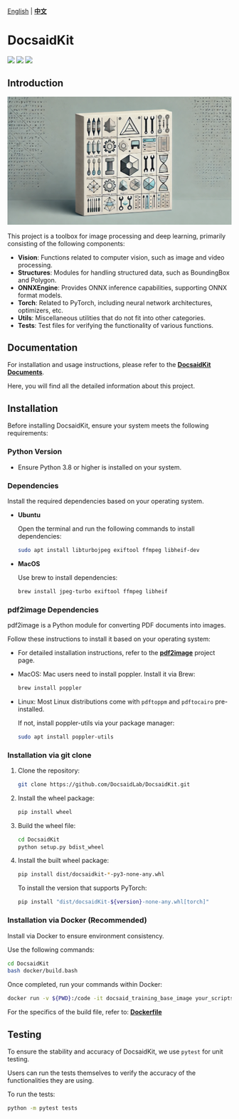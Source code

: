 [English](./README.md) | **[中文](./README_tw.md)**

# DocsaidKit

<p align="left">
    <a href="./LICENSE"><img src="https://img.shields.io/badge/license-Apache%202-dfd.svg"></a>
    <a href="https://github.com/DocsaidLab/DocsaidKit/releases"><img src="https://img.shields.io/github/v/release/DocsaidLab/DocsaidKit?color=ffa"></a>
    <a href=""><img src="https://img.shields.io/badge/python-3.8+-aff.svg"></a>
</p>

## Introduction

![title](./docs/title.webp)

This project is a toolbox for image processing and deep learning, primarily consisting of the following components:

- **Vision**: Functions related to computer vision, such as image and video processing.
- **Structures**: Modules for handling structured data, such as BoundingBox and Polygon.
- **ONNXEngine**: Provides ONNX inference capabilities, supporting ONNX format models.
- **Torch**: Related to PyTorch, including neural network architectures, optimizers, etc.
- **Utils**: Miscellaneous utilities that do not fit into other categories.
- **Tests**: Test files for verifying the functionality of various functions.

## Documentation

For installation and usage instructions, please refer to the [**DocsaidKit Documents**](https://docsaid.org/en/docs/docsaidkit).

Here, you will find all the detailed information about this project.

## Installation

Before installing DocsaidKit, ensure your system meets the following requirements:

### Python Version

- Ensure Python 3.8 or higher is installed on your system.

### Dependencies

Install the required dependencies based on your operating system.

- **Ubuntu**

  Open the terminal and run the following commands to install dependencies:

  ```bash
  sudo apt install libturbojpeg exiftool ffmpeg libheif-dev
  ```

- **MacOS**

  Use brew to install dependencies:

  ```bash
  brew install jpeg-turbo exiftool ffmpeg libheif
  ```

### pdf2image Dependencies

pdf2image is a Python module for converting PDF documents into images.

Follow these instructions to install it based on your operating system:

- For detailed installation instructions, refer to the [**pdf2image**](https://github.com/Belval/pdf2image) project page.

- MacOS: Mac users need to install poppler. Install it via Brew:

  ```bash
  brew install poppler
  ```

- Linux: Most Linux distributions come with `pdftoppm` and `pdftocairo` pre-installed.

  If not, install poppler-utils via your package manager:

  ```bash
  sudo apt install poppler-utils
  ```

### Installation via git clone

1. Clone the repository:

   ```bash
   git clone https://github.com/DocsaidLab/DocsaidKit.git
   ```

2. Install the wheel package:

   ```bash
   pip install wheel
   ```

3. Build the wheel file:

   ```bash
   cd DocsaidKit
   python setup.py bdist_wheel
   ```

4. Install the built wheel package:

   ```bash
   pip install dist/docsaidkit-*-py3-none-any.whl
   ```

   To install the version that supports PyTorch:

   ```bash
   pip install "dist/docsaidKit-${version}-none-any.whl[torch]"
   ```

### Installation via Docker (Recommended)

Install via Docker to ensure environment consistency.

Use the following commands:

```bash
cd DocsaidKit
bash docker/build.bash
```

Once completed, run your commands within Docker:

```bash
docker run -v ${PWD}:/code -it docsaid_training_base_image your_scripts.py
```

For the specifics of the build file, refer to: [**Dockerfile**](https://github.com/DocsaidLab/DocsaidKit/blob/main/docker/Dockerfile)

## Testing

To ensure the stability and accuracy of DocsaidKit, we use `pytest` for unit testing.

Users can run the tests themselves to verify the accuracy of the functionalities they are using.

To run the tests:

```bash
python -m pytest tests
```
